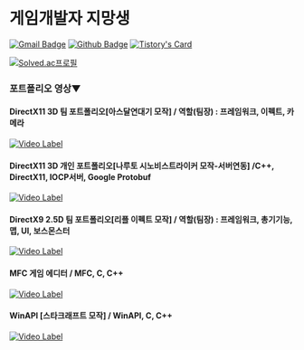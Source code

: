 

<h1>게임개발자 지망생</h1>

[![Gmail Badge](https://img.shields.io/badge/-k.yelae95@gmail.com-c14438?style=flat&logo=Gmail&logoColor=white&link=mailto:k.yelae95@gmail.com)](mailto:k.yelae95@gmail.com) [![Github Badge](https://img.shields.io/badge/-TodayNonri-grey?style=flat&logo=github&logoColor=white&link=https://github.com/TodayNonri/)](https://www.github.com/TodayNonri/) [![Tistory's Card](https://github-readme-tistory-card.vercel.app/api/badge?name=nonris&postId=default&theme=default)](https://nonris.tistory.com/) <p align='left'></p><p align='left'>

[![Solved.ac프로필](http://mazassumnida.wtf/api/v2/generate_badge?boj=todaynonri)](https://solved.ac/todaynonri)

<h3>포트폴리오 영상▼</h3>

<h4>DirectX11 3D 팀 포트폴리오[아스달연대기 모작] / 역할(팀장) : 프레임워크, 이펙트, 카메라</h4>  

[![Video Label](http://img.youtube.com/vi/thWdYIvLwF8/0.jpg)](https://youtu.be/thWdYIvLwF8)  

<h4>DirectX11 3D 개인 포트폴리오[나루토 시노비스트라이커 모작-서버연동] /C++, DirectX11, IOCP서버, Google Protobuf</h4>  

[![Video Label](http://img.youtube.com/vi/nSBvn2vW4C4/0.jpg)](https://youtu.be/nSBvn2vW4C4)  

<h4>DirectX9 2.5D 팀 포트폴리오[리플 이펙트 모작] / 역할(팀장) : 프레임워크, 총기기능, 맵, UI, 보스몬스터</h4>  

[![Video Label](http://img.youtube.com/vi/0TMtBDpN0WA/0.jpg)](https://youtu.be/0TMtBDpN0WA)  

<h4>MFC 게임 에디터 / MFC, C, C++  </h4>  

[![Video Label](http://img.youtube.com/vi/ehHjFKY_s50/0.jpg)](https://youtu.be/ehHjFKY_s50)  

<h4>WinAPI [스타크래프트 모작] / WinAPI, C, C++  </h4>  

[![Video Label](http://img.youtube.com/vi/REmcURjQuOo/0.jpg)](https://youtu.be/REmcURjQuOo)

